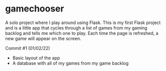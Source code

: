 # gamechooser

A solo project where I play around using Flask.
This is my first Flask project and is a little app that cycles through a list of games from my gaming backlog and tells me which one to play.
Each time the page is refreshed, a new game will appear on the screen.

Commit #1 (01/02/22)

- Basic layout of the app
- A database with all of my games from my game backlog
